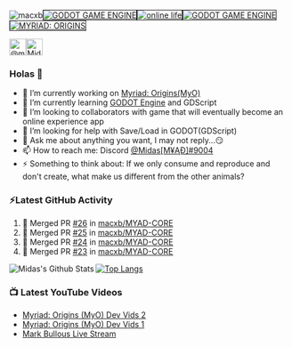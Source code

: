 <p align="left"><img src="https://komarev.com/ghpvc/?username=macxb" alt="macxb" /><a href="https://godotengine.org" target="_new"><img src="https://img.shields.io/badge/godot-v3.3.4-%23478cbf" alt="GODOT GAME ENGINE" border="1" /></a><a href="https://img.shields.io/badge/online%20life-100%25" target="_new"><img src="https://img.shields.io/badge/online%20life-100%25-green" alt="online life" border="1" /></a><a href="https://fairplayalliance.org/" target="_new"><img src="https://img.shields.io/badge/Fairplay-100%25-green" alt="GODOT GAME ENGINE" border="1" /></a><a href="https://github.com/macxb/MyO" target="_new"><img src="https://img.shields.io/badge/MYRIAD-ORIGINS-green" alt="MYRIAD: ORIGINS" border="1" /></a></p>

<p align="left"><a href="https://twitter.com/@midasmyad" target="blank"><img align="center" src="https://cdn.jsdelivr.net/npm/simple-icons@3.0.1/icons/twitter.svg" alt="@midasmyad" height="30" width="30" /></a><a href="https://www.youtube.com/channel/UCFzCfc1OynL5rKweBAKgwJg" target="blank"><img align="center" src="https://cdn.jsdelivr.net/npm/simple-icons@3.0.1/icons/youtube.svg" alt="Midas MYAD" height="30" width="30" /></a></p>

### Holas 👋

- 🔭 I’m currently working on [Myriad: Origins(MyO)](https://github.com/macxb/MyO)
- 🌱 I’m currently learning [GODOT Engine](https://godotengine.org/) and GDScript
- 👯 I’m looking to collaborators with game that will eventually become an online experience app
- 🤔 I’m looking for help with Save/Load in GODOT(GDScript)
- 💬 Ask me about anything you want, I may not reply...😏
- 📫 How to reach me: Discord [@Midas[Μ¥ĄĐ]#9004](https://discord.gg/2qd2cmy)
- ⚡ Something to think about: If we only consume and reproduce and don't create, what make us different from the other animals?

### ⚡Latest GitHub Activity
<!--START_SECTION:activity-->

1. 🎉 Merged PR [#26](https://github.com/macxb/MYAD-CORE/pull/26) in [macxb/MYAD-CORE](https://github.com/macxb/MYAD-CORE)
2. 🎉 Merged PR [#25](https://github.com/macxb/MYAD-CORE/pull/25) in [macxb/MYAD-CORE](https://github.com/macxb/MYAD-CORE)
3. 🎉 Merged PR [#24](https://github.com/macxb/MYAD-CORE/pull/24) in [macxb/MYAD-CORE](https://github.com/macxb/MYAD-CORE)
4. 🎉 Merged PR [#23](https://github.com/macxb/MYAD-CORE/pull/23) in [macxb/MYAD-CORE](https://github.com/macxb/MYAD-CORE)
<!--END_SECTION:activity-->

<img align="left" alt="Midas's Github Stats" src="https://github-readme-stats.vercel.app/api?username=macxb&show_icons=true&hide_border=true&count_private=true&theme=radical" />

[![Top Langs](https://github-readme-stats.vercel.app/api/top-langs/?username=macxb&hide_border=true&count_private=true&theme=radical)](https://github.com/anuraghazra/github-readme-stats)

### 📺 Latest YouTube Videos
<!-- YOUTUBE:START -->
- [Myriad: Origins &lpar;MyO&rpar; Dev Vids 2](https://www.youtube.com/watch?v=stp-tQMG93o)
- [Myriad: Origins &lpar;MyO&rpar; Dev Vids 1](https://www.youtube.com/watch?v=XriNttqnjqg)
- [Mark Bullous Live Stream](https://www.youtube.com/watch?v=CO4QPc03RrY)
<!-- YOUTUBE:END -->
